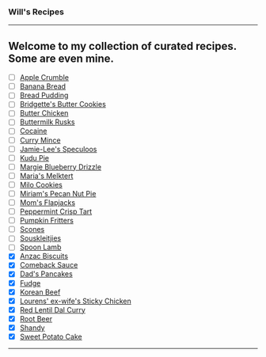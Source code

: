 ### Will's Recipes
---
Welcome to my collection of curated recipes. Some are even mine.
---
- [ ] [Apple Crumble](/src/AppleCrumble.md)
- [ ] [Banana Bread](/src/BananaBread.md)
- [ ] [Bread Pudding](/src/BreadPudding.md)
- [ ] [Bridgette's Butter Cookies](/src/ButterCookies.md)
- [ ] [Butter Chicken](/src/ButterChicken.md)
- [ ] [Buttermilk Rusks](/src/ButtermilkRusk.md)
- [ ] [Cocaine](/src/Cocaine.md)
- [ ] [Curry Mince](/src/CurryMince.md)
- [ ] [Jamie-Lee's Speculoos](/src/todo/Speculoos.md)
- [ ] [Kudu Pie](/src/KuduPie.md)
- [ ] [Margie Blueberry Drizzle](/src/MargieBlueberryDrizzle.md)
- [ ] [Maria's Melktert](/src/Melktert.md)
- [ ] [Milo Cookies](/src/MiloCookies.md)
- [ ] [Miriam's Pecan Nut Pie](/src/PecanNutPie.md)
- [ ] [Mom's Flapjacks](/src/Flapjacks.md)
- [ ] [Peppermint Crisp Tart](/src/PeppermintCrispTart.md)
- [ ] [Pumpkin Fritters](/src/PumpkinFritters.md)
- [ ] [Scones](/src/Scones.md)
- [ ] [Souskleitjies](/src/Souskleitjies.md)
- [ ] [Spoon Lamb](/src/SpoonLamb.md)
- [x] [Anzac Biscuits](/src/Anzacs.md)
- [x] [Comeback Sauce](/src/ComebackSauce.md)
- [x] [Dad's Pancakes](/src/Pancakes.md)
- [x] [Fudge](/src/Fudge.md)
- [x] [Korean Beef](/src/KoreanBeef.md)
- [x] [Lourens' ex-wife's Sticky Chicken](/src/StickyChicken.md)
- [x] [Red Lentil Dal Curry](/src/RedLentilDalCurry.md)
- [x] [Root Beer](/src/RootBeer.md)
- [x] [Shandy](/src/Shandy.md)
- [x] [Sweet Potato Cake](/src/sweet-potato-cake.md)
---






